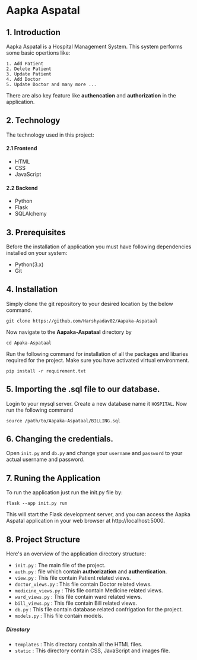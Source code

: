 
# Aapka Aspatal

## 1. Introduction

Aapka Aspatal is a Hospital Management System. This system performs some basic opertions like: 

    1. Add Patient 
    2. Delete Patient 
    3. Update Patient
    4. Add Doctor 
    5. Update Doctor and many more ...  

There are also key feature like **authencation** and **authorization** in the application.

## 2. Technology

The technology used in this project:
#### 2.1 Frontend   
- HTML
- CSS
- JavaScript

#### 2.2 Backend
- Python
- Flask
- SQLAlchemy

## 3. Prerequisites

Before the installation of application you must have following dependencies installed on your system:

- Python(3.x)
- Git
## 4. Installation 

Simply clone the git repository to your desired location by the below command.

    git clone https://github.com/Harshyadav02/Aapaka-Aspataal 

Now navigate to the **Aapaka-Aspataal** directory by

    cd Apaka-Aspataal 
Run the following command for installation of all the packages and libaries required for the project. Make sure you have activated virtual environment.

    pip install -r requirement.txt  

## 5. Importing the .sql file to our database.

Login to your mysql server. Create a new database name it `HOSPITAL`. Now run the following command

    source /path/to/Aapaka-Aspataal/BILLING.sql

## 6. Changing the credentials.

Open `init.py` and `db.py`  and change your `username` and `password` to your actual username and password.

## 7. Runing the Application 

To run the application just run the init.py file by:

    flask --app init.py run

This will start the Flask development server, and you can access the Aapka Aspatal application in your web browser at http://localhost:5000.

## 8. Project Structure 

Here's an overview of the application directory structure:

- `init.py` : The main file of the project. 
- `auth.py` : file which contain **authorization** and **authentication**.  
- `view.py` : This file contain Patient related views. 
- `doctor_views.py` : This file contain Doctor related views.  
- `medicine_views.py` : This file contain Medicine related views. 
- `ward_views.py` : This file contain ward related views. 
- `bill_views.py` : This file contain Bill related views. 
- `db.py` : This file contain database related confrigation for the project.   
- `models.py` : This file contain models.
  
##### Directory 
- `templates` : This directory contain all the HTML files.
- `static` : This directory contain CSS, JavaScript and images file.
